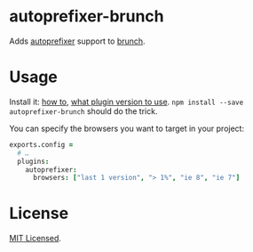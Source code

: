 autoprefixer-brunch
===================

Adds [autoprefixer] support to [brunch].

[autoprefixer]: https://github.com/ai/autoprefixer
[brunch]: http://brunch.io/


Usage
=====

Install it: [how to][usage], [what plugin version to use][version]. `npm install --save
autoprefixer-brunch` should do the trick.

You can specify the browsers you want to target in your project:

```coffeescript
exports.config =
  # …
  plugins:
    autoprefixer:
      browsers: ["last 1 version", "> 1%", "ie 8", "ie 7"]
```

[usage]: https://github.com/brunch/brunch/blob/master/docs/plugins.md#usage
[version]: https://github.com/brunch/brunch/blob/master/docs/faq.md#what-version-of-plugin-do-i-need-to-use


License
=======

[MIT Licensed](LICENSE).
